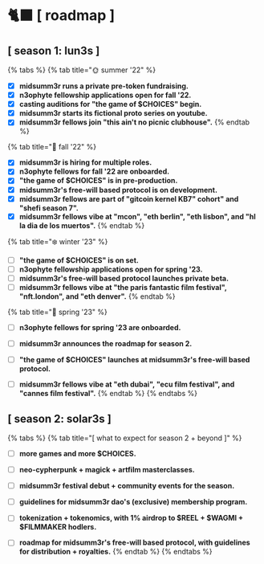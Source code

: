 # 🐈⬛ \[ roadmap ]

## \[ season 1: lun3s ]



{% tabs %}
{% tab title="🌞  summer '22" %}
* [x] **midsumm3r runs a private pre-token fundraising.**
* [x] **n3ophyte fellowship applications open for fall '22.**
* [x] **casting auditions for "the game of $CHOICES" begin.**
* [x] **midsumm3r starts its fictional proto series on youtube.**
* [x] **midsumm3r fellows join "this ain't no picnic clubhouse".**
{% endtab %}

{% tab title="🍁 fall '22" %}
* [x] **midsumm3r is hiring for multiple roles.**
* [x] **n3ophyte fellows for fall '22 are onboarded.**
* [x] **"the game of $CHOICES" is in pre-production.**
* [x] **midsumm3r's free-will based protocol is on development.**
* [x] **midsumm3r fellows are part of "gitcoin kernel KB7" cohort" and "shefi season 7".**
* [x] **midsumm3r fellows vibe at "mcon", "eth berlin", "eth lisbon", and "hl la dia de los muertos".**
{% endtab %}

{% tab title="❄️ winter '23" %}
* [ ] **"the game of $CHOICES" is on set.**
* [ ] **n3ophyte fellowship applications open for spring '23.**
* [ ] **midsumm3r's free-will based protocol launches private beta.**
* [ ] **midsumm3r fellows vibe at "the paris fantastic film festival", "nft.london", and "eth denver".**
{% endtab %}

{% tab title="🌹 spring '23" %}
* [ ] **n3ophyte fellows for spring '23 are onboarded.**
* [ ] **midsumm3r announces the roadmap for season 2.**
* [ ] **"the game of $CHOICES" launches at midsumm3r's free-will based protocol.**
* [ ] **midsumm3r fellows vibe at "eth dubai", "ecu film festival", and "cannes film festival".**
{% endtab %}
{% endtabs %}



## \[ season 2: solar3s ]



{% tabs %}
{% tab title="[  what to expect for season 2 + beyond ]" %}
* [ ] **more games and more $CHOICES.**
* [ ] **neo-cypherpunk + magick + artfilm masterclasses.**
* [ ] **midsumm3r festival debut + community events for the season.**
* [ ] **guidelines for midsumm3r dao's (exclusive) membership program.**
* [ ] **tokenization + tokenomics, with 1% airdrop to $REEL + $WAGMI + $FILMMAKER hodlers.**&#x20;
* [ ] **roadmap for midsumm3r's free-will based protocol, with guidelines for distribution + royalties.**
{% endtab %}
{% endtabs %}

